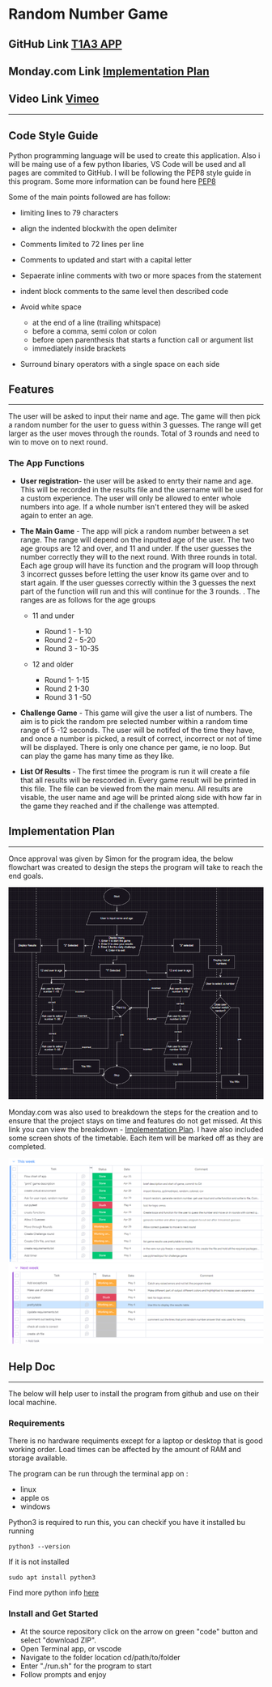 # Random Number Game

## GitHub Link [T1A3 APP](https://github.com/fabs-pe/T1A3)

## Monday.com Link [Implementation Plan](https://coderacademy-gang.monday.com/users/sign_up?invitationId=28019481023943442000)

## Video Link [Vimeo](https://vimeo.com/824503679/e272b80ce2)

---

## Code Style Guide

Python programming language will be used to create this application. Also i will be maing use of a few python libaries, VS Code will be used and all pages are commited to GitHub. I will be following the PEP8 style guide in this program. Some more information can be found here [PEP8](https://peps.python.org/pep-0008/#introduction)

Some of the main points followed are has follow:

- limiting lines to 79 characters
- align  the indented blockwith the open delimiter
- Comments limited to 72 lines per line
- Comments to updated and start with a capital letter
- Sepaerate inline comments with two or more spaces from the statement
- indent block comments to the same level then described code
- Avoid white space

  - at the end of a line (trailing whitspace)
  - before a comma, semi colon or colon
  - before open parenthesis that starts a function call or argument list
  - immediately inside brackets

- Surround binary operators with a single space on each side

## Features

---

The user will be asked to input their name and age. The game will then pick a random number for the user to guess within 3 guesses. The range  will get larger as the user moves through the rounds. Total of 3 rounds and need to win to move on to next round.

### The App Functions

- **User registration**- the user will be asked to enrty their name and age. This will be recorded in the results file and the username will be used for a custom experience. The user will only be allowed to enter whole numbers into age. If a whole number isn't entered they will be asked again to enter an age.

- **The Main Game**  - The app will pick a random number between a set range. The range will depend on the inputted age of the user. The two age groups are 12 and over, and 11 and under. If the user guesses the number correctly they will to the next round. With three rounds in total. Each age group will have its function and the program will loop through 3 incorrect gusses before letting the user know its game over and to start again. If the user guesses correctly within the 3 guesses the next part of the function will run and this will continue for the 3 rounds. . The ranges are as follows for the age groups
  - 11 and under
    - Round 1 - 1-10
    - Round 2 - 5-20
    - Round 3 - 10-35

  - 12 and older
    - Round 1- 1-15
    - Round 2 1-30
    - Round 3 1 -50

- **Challenge Game** - This game will give the user a list of numbers. The aim is to pick the random pre selected number within a random time range of 5 -12 seconds. The user will be notifed of the time they have, and once a number is picked, a result of correct, incorrect or not of time will be displayed. There is only one chance per game, ie no loop. But can play the game has many time as they like.

- **List Of Results** - The first timee the program is run it will create a file that all results will be rescorded in. Every game result  will be printed in this file. The file can be viewed from the main menu.  All results are visable, the user name and age will be printed along side with how far in the game they reached and if the challenge was attempted.

## Implementation Plan

---

Once approval was given by Simon for the program idea, the below flowchart was created to design the steps the program will take to reach the end goals.

![Flowchart](./resources/app_plan.PNG)

Monday.com was also used to breakdown the steps for the creation and to ensure that the project stays on time and features do not get missed. At this link you can view the breakdown - [Implementation Plan](https://coderacademy-gang.monday.com/users/sign_up?invitationId=28019481023943442000). I have also included some screen shots of the timetable. Each item will be marked off as they are completed.

![week 1](./resources/monday1.PNG)
![week 2](./resources/monday2.PNG)

## Help Doc

---

The below will help user to install the program from github and use on their local machine.

### Requirements

There is no hardware requiments except for a laptop or desktop that is good working order. Load times can be affected by the amount of RAM and storage available.

The program can be run through the terminal app on :

- linux
- apple os
- windows

Python3 is required to run this, you can checkif you have it installed bu running

``` code
python3 --version
```

If it is not installed

``` code
sudo apt install python3
```

Find more python info [here](https://www.python.org/downloads/)

### Install and Get Started

- At the source repository click on the arrow on  green "code" button and select "download ZIP".
- Open Terminal app, or vscode
- Navigate to the folder location cd/path/to/folder
- Enter "./run.sh" for the program to start
- Follow prompts and enjoy
